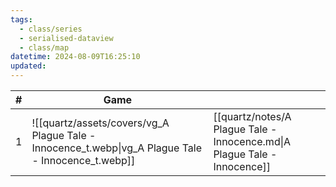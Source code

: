 ```yaml
---
tags:
  - class/series
  - serialised-dataview
  - class/map
datetime: 2024-08-09T16:25:10
updated: 
---
```

<!-- QueryToSerialize: table without id sequence as "#", embed(link(thumbnail)) as Game, file.link as ""  from #class/video-game where series = [[]] sort sequence -->
<!-- SerializedQuery: table without id sequence as "#", embed(link(thumbnail)) as Game, file.link as ""  from #class/video-game where series = [[]] sort sequence -->

| # | Game                                                                                               |                                                                          |
| - | -------------------------------------------------------------------------------------------------- | ------------------------------------------------------------------------ |
| 1 | ![[quartz/assets/covers/vg_A Plague Tale - Innocence_t.webp\|vg_A Plague Tale - Innocence_t.webp]] | [[quartz/notes/A Plague Tale - Innocence.md\|A Plague Tale - Innocence]] |
<!-- SerializedQuery END -->
